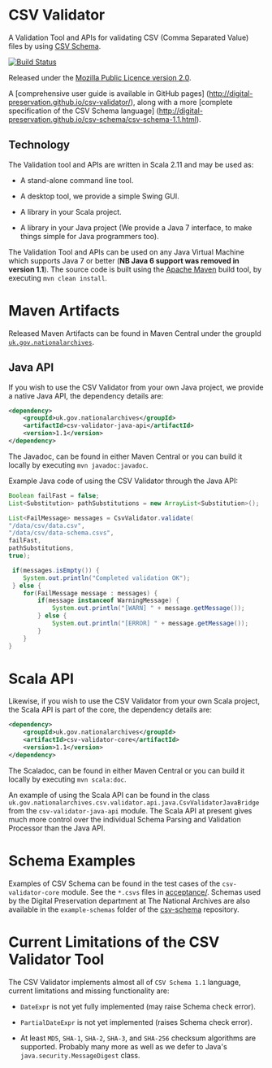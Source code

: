CSV Validator
=============

A Validation Tool and APIs for validating CSV (Comma Separated Value) files by using [CSV Schema](https://github.com/digital-preservation/csv-schema).

[![Build Status](https://travis-ci.org/digital-preservation/csv-validator.png?branch=master)](https://travis-ci.org/digital-preservation/csv-validator)

Released under the [Mozilla Public Licence version 2.0](http://www.mozilla.org/MPL/2.0/).

A [comprehensive user guide is available in GitHub pages] (http://digital-preservation.github.io/csv-validator/), along with a more [complete specification of the CSV Schema language] (http://digital-preservation.github.io/csv-schema/csv-schema-1.1.html).


Technology
----------
The Validation tool and APIs are written in Scala 2.11 and may be used as:

* A stand-alone command line tool.

* A desktop tool, we provide a simple Swing GUI.

* A library in your Scala project.

* A library in your Java project (We provide a Java 7 interface, to make things simple for Java programmers too).

The Validation Tool and APIs can be used on any Java Virtual Machine which supports Java 7 or better (**NB Java 6 support was removed in version 1.1**). The source code is
built using the [Apache Maven](https://maven.apache.org/) build tool, by executing `mvn clean install`.


Maven Artifacts
===============
Released Maven Artifacts can be found in Maven Central under the groupId [`uk.gov.nationalarchives`](http://search.maven.org/#search%7Cga%7C1%7Cg%3A%22uk.gov.nationalarchives%22).


Java API
--------
If you wish to use the CSV Validator from your own Java project, we provide a native Java API, the dependency details are:
```xml
<dependency>
	<groupId>uk.gov.nationalarchives</groupId>
    <artifactId>csv-validator-java-api</artifactId>
    <version>1.1</version>
</dependency>
```

The Javadoc, can be found in either Maven Central or you can build it locally by executing `mvn javadoc:javadoc`.

Example Java code of using the CSV Validator through the Java API:
```java
Boolean failFast = false;
List<Substitution> pathSubstitutions = new ArrayList<Substitution>();

List<FailMessage> messages = CsvValidator.validate(
"/data/csv/data.csv",
"/data/csv/data-schema.csvs",
failFast,
pathSubstitutions,
true);

 if(messages.isEmpty()) {
	System.out.println("Completed validation OK");
 } else {
 	for(FailMessage message : messages) {
 		if(message instanceof WarningMessage) {
 			System.out.println("[WARN] " + message.getMessage());
 		} else {
 			System.out.println("[ERROR] " + message.getMessage());
 		}
 	}
}
```


Scala API
=========
Likewise, if you wish to use the CSV Validator from your own Scala project, the Scala API is part of the core, the dependency details are:
```xml
<dependency>
	<groupId>uk.gov.nationalarchives</groupId>
    <artifactId>csv-validator-core</artifactId>
    <version>1.1</version>
</dependency>
```

The Scaladoc, can be found in either Maven Central or you can build it locally by executing `mvn scala:doc`.

An example of using the Scala API can be found in the class `uk.gov.nationalarchives.csv.validator.api.java.CsvValidatorJavaBridge` from the
`csv-validator-java-api` module. The Scala API at present gives much more control over the individual Schema Parsing and Validation Processor
than the Java API.


Schema Examples
===============
Examples of CSV Schema can be found in the test cases of the `csv-validator-core` module. See the `*.csvs` files in [acceptance/](https://github.com/digital-preservation/csv-validator/tree/master/csv-validator-core/src/test/resources/uk/gov/nationalarchives/csv/validator/acceptance). Schemas used by the Digital Preservation department at The National Archives are also available in the `example-schemas` folder of the [csv-schema](https://github.com/digital-preservation/csv-schema) repository.


Current Limitations of the CSV Validator Tool
=============================================
The CSV Validator implements almost all of `CSV Schema 1.1` language, current limitations and missing functionality are:

* `DateExpr` is not yet fully implemented (may raise Schema check error).

* `PartialDateExpr` is not yet implemented (raises Schema check error).

* At least `MD5`, `SHA-1`, `SHA-2`, `SHA-3`, and `SHA-256` checksum algorithms are supported. Probably many more as well as we defer to Java's `java.security.MessageDigest` class.
